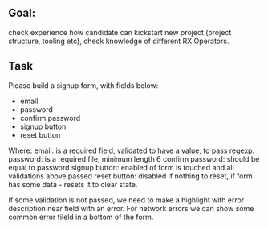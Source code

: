 ## Goal:
check experience how candidate can kickstart new project (project structure, tooling etc), check knowledge of different RX Operators.
## Task
Please build a signup form, with fields below:
- email
- password
- confirm password
- signup button
- reset button

Where:
email: is a required field, validated to have a value, to pass regexp.
password: is a required file, minimum length 6
confirm password: should be equal to password
signup button: enabled of form is touched and all validations above passed
reset button: disabled if nothing to reset, if form has some data - resets it to clear state.

If some validation is not passed, we need to make a highlight with error description near field with an error. For network errors we can show some common error fileld in a bottom of the form.
